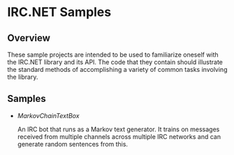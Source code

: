 # IRC.NET Samples

## Overview

These sample projects are intended to be used to familiarize oneself with the
IRC.NET library and its API. The code that they contain should illustrate the
standard methods of accomplishing a variety of common tasks involving the
library.

## Samples

- *MarkovChainTextBox*
  
  An IRC bot that runs as a Markov text generator. It trains on messages received from multiple channels across multiple IRC networks and can generate random sentences from this.
